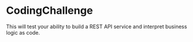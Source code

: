 # CodingChallenge
This will test your ability to build a REST API service and interpret business logic as code.

